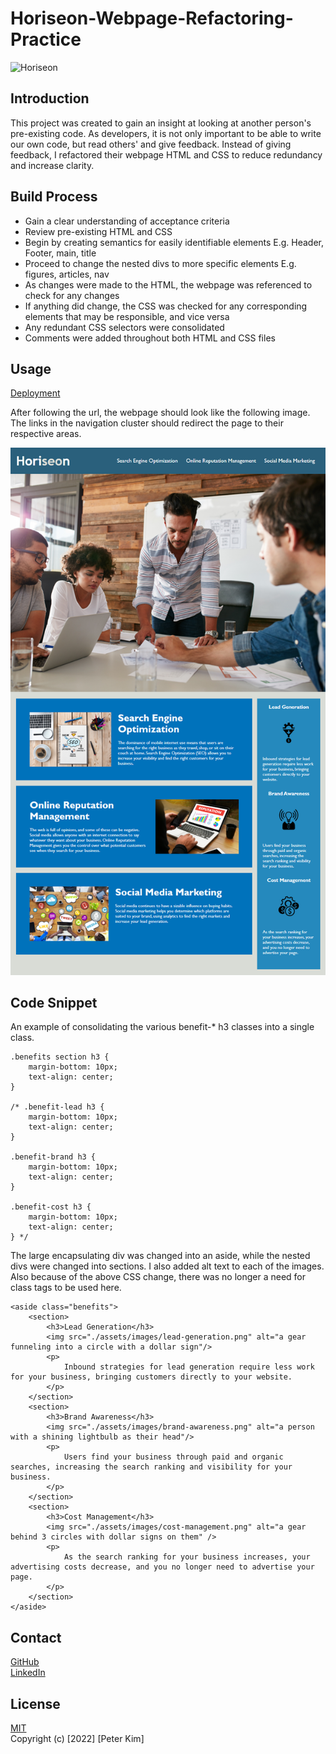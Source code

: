 # Horiseon-Webpage-Refactoring-Practice
![Horiseon](https://img.shields.io/badge/website-000000?style=for-the-badge&logo=About.me&logoColor=white)

## Introduction
This project was created to gain an insight at looking at another person's pre-existing code.
As developers, it is not only important to be able to write our own code, but read others' and give feedback. 
Instead of giving feedback, I refactored their webpage HTML and CSS to reduce redundancy and increase clarity.

## Build Process
- Gain a clear understanding of acceptance criteria
- Review pre-existing HTML and CSS
- Begin by creating semantics for easily identifiable elements E.g. Header, Footer, main, title
- Proceed to change the nested divs to more specific elements E.g. figures, articles, nav
- As changes were made to the HTML, the webpage was referenced to check for any changes
- If anything did change, the CSS was checked for any corresponding elements that may be responsible, and vice versa
- Any redundant CSS selectors were consolidated
- Comments were added throughout both HTML and CSS files

## Usage
[Deployment](https://peterkim89.github.io/Horiseon-Webpage-Refactoring-Practice/)

After following the url, the webpage should look like the following image.
The links in the navigation cluster should redirect the page to their respective areas.

![Webpage Template](/assets/images/01-html-css-git-homework-demo.png)

## Code Snippet
An example of consolidating the various benefit-* h3 classes into a single class.
```
.benefits section h3 {
    margin-bottom: 10px;
    text-align: center;
}

/* .benefit-lead h3 {
    margin-bottom: 10px;
    text-align: center;
}

.benefit-brand h3 {
    margin-bottom: 10px;
    text-align: center;
}

.benefit-cost h3 {
    margin-bottom: 10px;
    text-align: center;
} */
```

The large encapsulating div was changed into an aside, while the nested divs were changed into sections.
I also added alt text to each of the images.
Also because of the above CSS change, there was no longer a need for class tags to be used here.
```
<aside class="benefits">
    <section>
        <h3>Lead Generation</h3>
        <img src="./assets/images/lead-generation.png" alt="a gear funneling into a circle with a dollar sign"/>
        <p>
            Inbound strategies for lead generation require less work for your business, bringing customers directly to your website.
        </p>
    </section>
    <section>
        <h3>Brand Awareness</h3>
        <img src="./assets/images/brand-awareness.png" alt="a person with a shining lightbulb as their head"/>
        <p>
            Users find your business through paid and organic searches, increasing the search ranking and visibility for your business.
        </p>
    </section>
    <section>
        <h3>Cost Management</h3>
        <img src="./assets/images/cost-management.png" alt="a gear behind 3 circles with dollar signs on them" />
        <p>
            As the search ranking for your business increases, your advertising costs decrease, and you no longer need to advertise your page.
        </p>
    </section>
</aside>
```
## Contact
[GitHub](https://github.com/PeterKim89) <br>
[LinkedIn](www.linkedin.com/in/peter-kim89)    

## License
[MIT](https://choosealicense.com/licenses/mit/) <br>
Copyright (c) [2022] [Peter Kim]

